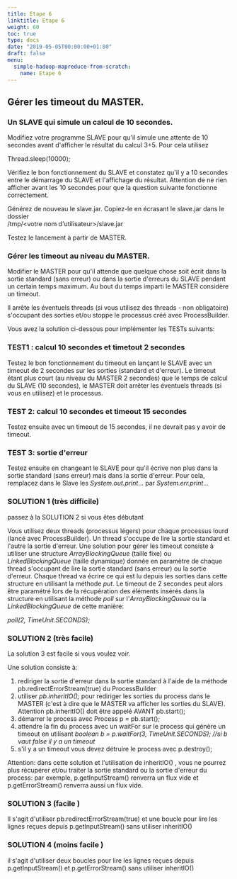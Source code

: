 ```yaml
---
title: Etape 6
linktitle: Etape 6
weight: 60
toc: true
type: docs
date: "2019-05-05T00:00:00+01:00"
draft: false
menu:
  simple-hadoop-mapreduce-from-scratch:
    name: Etape 6
---
```


## Gérer les timeout du MASTER.

### Un SLAVE qui simule un calcul de 10 secondes.

Modifiez votre programme SLAVE pour qu'il simule une attente de 10 secondes avant d'afficher le résultat du calcul 3+5. Pour cela utilisez

Thread.sleep(10000); 

Vérifiez le bon fonctionnement du SLAVE et constatez qu'il y a 10 secondes entre le démarrage du SLAVE et l'affichage du résultat. Attention de ne rien afficher avant les 10 secondes pour que la question suivante fonctionne correctement.

Générez de nouveau le slave.jar. Copiez-le en écrasant le slave.jar dans le dossier\
/tmp/\<votre nom d'utilisateur\>/slave.jar

Testez le lancement à partir de MASTER.

### Gérer les timeout au niveau du MASTER.

Modifier le MASTER pour qu'il attende que quelque chose soit écrit dans la sortie standard (sans erreur) ou dans la sortie d'erreurs du SLAVE pendant un certain temps maximum. Au bout du temps imparti le MASTER considère un timeout.

Il arrête les éventuels threads (si vous utilisez des threads - non obligatoire) s'occupant des sorties et/ou stoppe le processus créé avec ProcessBuilder.

Vous avez la solution ci-dessous pour implémenter les TESTs suivants:

### TEST1 :  calcul 10 secondes et timetout 2 secondes 

Testez le bon fonctionnement du timeout en lançant le SLAVE avec un timeout de 2 secondes sur les sorties (standard et d'erreur). Le timeout étant plus court (au niveau du MASTER 2 secondes) que le temps de calcul du SLAVE (10 secondes), le MASTER doit arrêter les éventuels threads (si vous en utilisez) et le processus.

### TEST 2: calcul 10 secondes et timeout 15 secondes

Testez ensuite avec un timeout de 15 secondes, il ne devrait pas y avoir de timeout.

### TEST 3: sortie d'erreur

Testez ensuite en changeant le SLAVE pour qu'il écrive non plus dans la sortie standard (sans erreur) mais dans la sortie d'erreur. Pour cela, remplacez dans le Slave les *System.out.print*... par *System.err.print*...

### SOLUTION 1 (très difficile)

passez à la SOLUTION 2 si vous êtes débutant

Vous utilisez deux threads (processus légers) pour chaque processus lourd (lancé avec ProcessBuilder). Un thread s'occupe de lire la sortie standard et l'autre la sortie d'erreur. Une solution pour gérer les timeout consiste à utiliser une structure *ArrayBlockingQueue* (taille fixe) ou *LinkedBlockingQueue* (taille dynamique) donnée en paramètre de chaque thread s'occupant de lire la sortie standard (sans erreur) ou la sortie d'erreur. Chaque thread va écrire ce qui est lu depuis les sorties dans cette structure en utilisant la méthode *put*. Le timeout de 2 secondes peut alors être paramétré lors de la récupération des éléments insérés dans la structure en utilisant la méthode *poll* sur l'*ArrayBlockingQueue* ou la *LinkedBlockingQueue* de cette manière:

*poll(2, TimeUnit.SECONDS);*

### SOLUTION 2 (très facile)

La solution 3 est facile si vous voulez voir.

Une solution consiste à:

1. rediriger la sortie d'erreur dans la sortie standard à l'aide de la méthode pb.redirectErrorStream(true) du ProcessBuilder
2. utiliser *pb.inheritIO();* pour rediriger les sorties du process dans le MASTER (c'est à dire que le MASTER va afficher les sorties du SLAVE). Attention pb.inheritIO() doit être appelé AVANT pb.start();
3. démarrer le process avec Process p = pb.start();
4. attendre la fin du process avec un waitFor sur le process qui génère un timeout en utilisant *boolean b = p.waitFor(3, TimeUnit.SECONDS); //si b vaut false il y a un timeout*
5. s'il y a un timeout vous devez détruire le process avec p.destroy();

Attention: dans cette solution et l'utilisation de inheritIO() , vous ne pourrez plus récupérer et/ou traiter la sortie standard ou la sortie d'erreur du process: par exemple, p.getInputStream() renverra un flux vide et p.getErrorStream() renverra aussi un flux vide.

### SOLUTION 3 (facile )

Il s'agit d'utiliser pb.redirectErrorStream(true) et une boucle pour lire les lignes reçues depuis p.getInputStream() sans utiliser inheritIO()

### SOLUTION 4 (moins facile )

il s'agit d'utiliser deux boucles pour lire les lignes reçues depuis p.getInputStream() et p.getErrorStream() sans utiliser inheritIO()